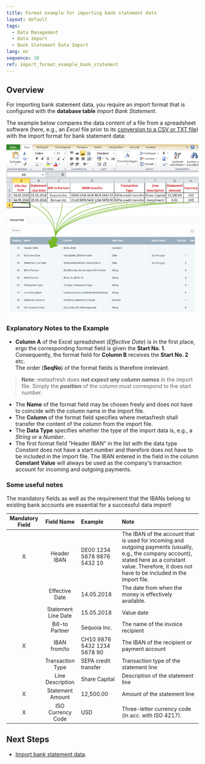 ```yaml
---
title: Format example for importing bank statement data
layout: default
tags:
  - Data Management
  - Data Import
  - Bank Statement Data Import
lang: en
sequence: 10
ref: import_format_example_bank_statement
---
```


## Overview
For importing bank statement data, you require an import format that is configured with the **database table** *Import Bank Statement*.

The example below compares the data content of a file from a spreadsheet software (here, e.g., an *Excel* file prior to its [conversion to a CSV or TXT file](Import_file_useful_tips)) with the import format for bank statement data:

![](assets/Bank_statement_import_Excel_table_Format.png)

### Explanatory Notes to the Example
- **Column A** of the Excel spreadsheet (*Effective Date*) is in the first place, ergo the corresponding format field is given the **Start No. 1**. Consequently, the format field for **Column B** receives the **Start No. 2** etc.<br> The order (**SeqNo**) of the format fields is therefore irrelevant.
 >**Note:** metasfresh does ***not expect any column names*** in the import file. Simply the ***position*** of the column must correspond to the start number.

- The **Name** of the format field may be chosen freely and does not have to coincide with the column name in the import file.
- The **Column** of the format field specifies where metasfresh shall transfer the content of the column from the import file.
- The **Data Type** specifies whether the type of the import data is, e.g., a *String* or a *Number*.
- The first format field "Header IBAN" in the list with the data type *Constant* does not have a start number and therefore does not have to be included in the import file. The IBAN entered in the field in the column **Constant Value** will always be used as the company's transaction account for incoming and outgoing payments.

### Some useful notes
The mandatory fields as well as the requirement that the IBANs belong to existing bank accounts are essential for a successful data import!

| Mandatory Field | Field Name | Example | Note |
| :---: | :---: | :--- | :--- |
| X | Header IBAN | DE00 1234 5678 9876 5432 10 | The IBAN of the account that is used for incoming and outgoing payments (usually, e.g., the company account), stated here as a constant value. Therefore, it does not have to be included in the import file. |
|  | Effective Date | 14.05.2018 | The date from when the money is effectively available. |
|  | Statement Line Date | 15.05.2018 | Value date |
|  | Bill-to Partner | Sequoia Inc. | The name of the invoice recipient |
| X |IBAN from/to  | CH10 9876 5432 1234 5678 90 | The IBAN of the recipient or payment account |
|  | Transaction Type | SEPA credit transfer | Transaction type of the statement line |
|  | Line Description | Share Capital | Description of the statement line |
| X | Statement Amount | 12,500.00 | Amount of the statement line |
| X | ISO Currency Code | USD | Three-letter currency code (in acc. with ISO 4217). |

## Next Steps
- [Import bank statement data](Import_bank_statement_data).
